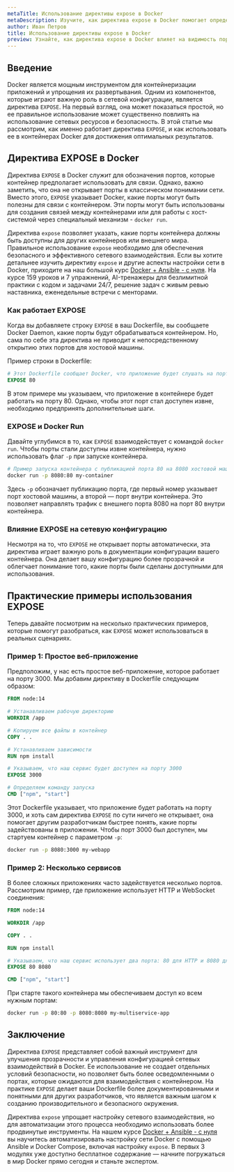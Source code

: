 ```yaml
---
metaTitle: Использование директивы expose в Docker
metaDescription: Изучите, как директива expose в Docker помогает определять открытые порты контейнера. Получите практическое понимание и научитесь использовать expose для лучшей конфигурации сетей
author: Иван Петров
title: Использование директивы expose в Docker
preview: Узнайте, как директива expose в Docker влияет на видимость портов контейнера и сетевую архитектуру. Практические примеры помогут овладеть этим инструментом
---
```


## Введение

Docker является мощным инструментом для контейнеризации приложений и упрощения их развертывания. Одним из компонентов, которые играют важную роль в сетевой конфигурации, является директива `EXPOSE`. На первый взгляд, она может показаться простой, но ее правильное использование может существенно повлиять на использование сетевых ресурсов и безопасность. В этой статье мы рассмотрим, как именно работает директива `EXPOSE`, и как использовать ее в контейнерах Docker для достижения оптимальных результатов.

## Директива EXPOSE в Docker

Директива `EXPOSE` в Docker служит для обозначения портов, которые контейнер предполагает использовать для связи. Однако, важно заметить, что она не открывает порты в классическом понимании сети. Вместо этого, `EXPOSE` указывает Docker, какие порты могут быть полезны для связи с контейнером. Эти порты могут быть использованы для создания связей между контейнерами или для работы с хост-системой через специальный механизм - `docker run`.

Директива `expose` позволяет указать, какие порты контейнера должны быть доступны для других контейнеров или внешнего мира. Правильное использование `expose` необходимо для обеспечения безопасного и эффективного сетевого взаимодействия. Если вы хотите детальнее изучить директиву `expose` и другие аспекты настройки сети в Docker, приходите на наш большой курс [Docker + Ansible - с нуля](https://purpleschool.ru/course/docker). На курсе 159 уроков и 7 упражнений, AI-тренажеры для безлимитной практики с кодом и задачами 24/7, решение задач с живым ревью наставника, еженедельные встречи с менторами.

### Как работает EXPOSE

Когда вы добавляете строку `EXPOSE` в ваш Dockerfile, вы сообщаете Docker Daemon, какие порты будут обрабатываться контейнером. Но, сама по себе эта директива не приводит к непосредственному открытию этих портов для хостовой машины.

Пример строки в Dockerfile:

```dockerfile
# Этот Dockerfile сообщает Docker, что приложение будет слушать на порту 80
EXPOSE 80
```

В этом примере мы указываем, что приложение в контейнере будет работать на порту 80. Однако, чтобы этот порт стал доступен извне, необходимо предпринять дополнительные шаги. 

### EXPOSE и Docker Run

Давайте углубимся в то, как `EXPOSE` взаимодействует с командой `docker run`. Чтобы порты стали доступны извне контейнера, нужно использовать флаг `-p` при запуске контейнера. 

```sh
# Пример запуска контейнера с публикацией порта 80 на 8080 хостовой машины
docker run -p 8080:80 my-container
```

Здесь `-p` обозначает публикацию порта, где первый номер указывает порт хостовой машины, а второй — порт внутри контейнера. Это позволяет направлять трафик с внешнего порта 8080 на порт 80 внутри контейнера.

### Влияние EXPOSE на сетевую конфигурацию

Несмотря на то, что `EXPOSE` не открывает порты автоматически, эта директива играет важную роль в документации конфигурации вашего контейнера. Она делает вашу конфигурацию более прозрачной и облегчает понимание того, какие порты были сделаны доступными для использования.

## Практические примеры использования EXPOSE

Теперь давайте посмотрим на несколько практических примеров, которые помогут разобраться, как `EXPOSE` может использоваться в реальных сценариях.

### Пример 1: Простое веб-приложение

Предположим, у нас есть простое веб-приложение, которое работает на порту 3000. Мы добавим директиву в Dockerfile следующим образом:

```dockerfile
FROM node:14

# Устанавливаем рабочую директорию
WORKDIR /app

# Копируем все файлы в контейнер
COPY . .

# Устанавливаем зависимости
RUN npm install

# Указываем, что наш сервис будет доступен на порту 3000
EXPOSE 3000

# Определяем команду запуска
CMD ["npm", "start"]
```

Этот Dockerfile указывает, что приложение будет работать на порту 3000, и хоть сам директива `EXPOSE` по сути ничего не открывает, она помогает другим разработчикам быстрее понять, какие порты задействованы в приложении. Чтобы порт 3000 был доступен, мы стартуем контейнер с параметром `-p`:

```sh
docker run -p 8080:3000 my-webapp
```

### Пример 2: Несколько сервисов

В более сложных приложениях часто задействуется несколько портов. Рассмотрим пример, где приложение использует HTTP и WebSocket соединения:

```dockerfile
FROM node:14

WORKDIR /app

COPY . .

RUN npm install

# Указываем, что наш сервис использует два порта: 80 для HTTP и 8080 для WebSocket
EXPOSE 80 8080

CMD ["npm", "start"]
```

При старте такого контейнера мы обеспечиваем доступ ко всем нужным портам:

```sh
docker run -p 80:80 -p 8080:8080 my-multiservice-app
```

## Заключение

Директива `EXPOSE` представляет собой важный инструмент для улучшения прозрачности и управления конфигурацией сетевых взаимодействий в Docker. Ее использование не создает отдельных условий безопасности, но позволяет быть более осведомленными о портах, которые ожидаются для взаимодействия с контейнером. На практике `EXPOSE` делает ваши Dockerfile более документированными и понятными для других разработчиков, что является важным шагом к созданию производительного и безопасного окружения.

Директива `expose` упрощает настройку сетевого взаимодействия, но для автоматизации этого процесса необходимо использовать более продвинутые инструменты. На нашем курсе [Docker + Ansible - с нуля](https://purpleschool.ru/course/docker) вы научитесь автоматизировать настройку сети Docker с помощью Ansible и Docker Compose, включая настройку `expose`. В первых 3 модулях уже доступно бесплатное содержание — начните погружаться в мир Docker прямо сегодня и станьте экспертом.
